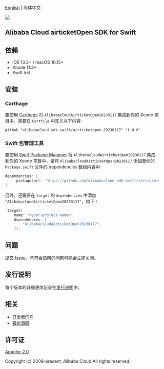 [English](README.md) | 简体中文

![](https://aliyunsdk-pages.alicdn.com/icons/AlibabaCloud.svg)

## Alibaba Cloud airticketOpen SDK for Swift

## 依赖

- iOS 13.3+ / macOS 10.15+
- Xcode 11.3+
- Swift 5.6

## 安装

### Carthage

要使用 [Carthage](https://github.com/Carthage/Carthage) 将 `AlibabacloudAirticketOpen20230117` 集成到你的 Xcode 项目中，需要在 `Cartfile` 中定义以下内容:

```ogdl
github "alibabacloud-sdk-swift/airticketopen-20230117" "1.0.0"
```

### Swift 包管理工具

要使用 [Swift Package Manager](https://swift.org/package-manager/) 将 `AlibabacloudAirticketOpen20230117` 集成到你的 Xcode 项目中，请将 `AlibabacloudAirticketOpen20230117` 添加至你的 `Package.swift` 文件的 dependencies 数组内容中:

```swift
dependencies: [
    .package(url: "https://github.com/alibabacloud-sdk-swift/airticketopen-20230117.git", from: "1.0.0")
]
```

另外，还需要在 `target` 的 `dependencies` 中添加 `"AlibabacloudAirticketOpen20230117"`，如下：

```swift
.target(
    name: "<your-project-name>",
    dependencies: [
        "AlibabacloudAirticketOpen20230117",
    ]),
```

## 问题

[提交 Issue](https://github.com/alibabacloud-sdk-swift/airticketopen-20230117/issues/new)，不符合指南的问题可能会立即关闭。

## 发行说明

每个版本的详细更改记录在[发行说明](./ChangeLog.txt)中。

## 相关

* [开发者门户](https://next.api.aliyun.com/home)
* [最新源码](https://github.com/alibabacloud-sdk-swift/airticketopen-20230117)

## 许可证

[Apache-2.0](http://www.apache.org/licenses/LICENSE-2.0)

Copyright (c) 2009-present, Alibaba Cloud All rights reserved.
